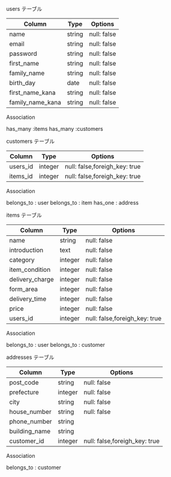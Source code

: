 users テーブル

| Column              | Type   | Options     |
| ------------------- | ------ | ----------- |
| name                | string | null: false |
| email               | string | null: false |
| password            | string | null: false |
| first_name          | string | null: false |
| family_name         | string | null: false |
| birth_day           | date   | null: false |
| first_name_kana     | string | null: false |
| family_name_kana    | string | null: false |

Association

has_many :items
has_many :customers

customers テーブル

| Column              | Type   | Options     |
| ------------------- | ------ | ----------- |
| users_id            | integer| null: false,foreigh_key: true| 
| items_id            | integer| null: false,foreigh_key: true| 

Association

belongs_to : user
belongs_to : item
has_one : address


items テーブル

| Column           | Type      | Options     |
| ---------------- | --------- | ----------- |
| name             | string    | null: false |
| introduction     | text      | null: false |
| category         | integer   | null: false |
| item_condition   | integer   | null: false |    
| delivery_charge  | integer   | null: false | 
| form_area        | integer   | null: false | 
| delivery_time    | integer   | null: false | 
| price            | integer   | null: false |
| users_id         | integer| null: false,foreigh_key: true| 

Association

belongs_to : user
belongs_to : customer

addresses テーブル

| Column                    | Type   | Options     |
| ------------------------- | -------| ------------|
| post_code                 | string | null: false |
| prefecture                | integer| null: false |    
| city                      | string | null: false | 
| house_number              | string | null: false | 
| phone_number              | string | 
| building_name             | string | 
| customer_id               | integer| null: false,foreigh_key: true| 

Association

belongs_to : customer